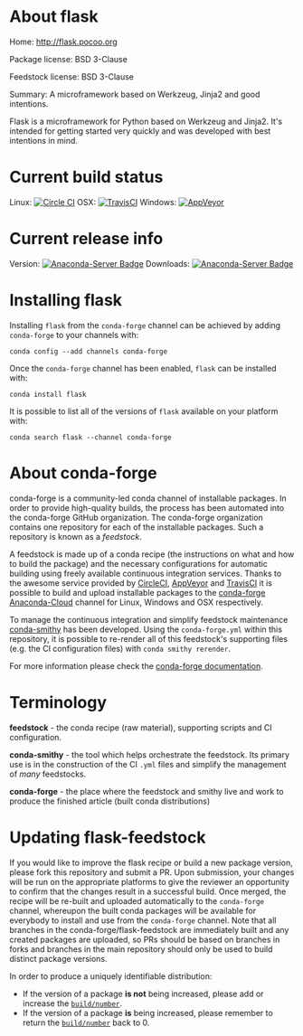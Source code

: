 About flask
===========

Home: http://flask.pocoo.org

Package license: BSD 3-Clause

Feedstock license: BSD 3-Clause

Summary: A microframework based on Werkzeug, Jinja2 and good intentions.

Flask is a microframework for Python based on Werkzeug and Jinja2. It's
intended for getting started very quickly and was developed with best
intentions in mind.


Current build status
====================

Linux: [![Circle CI](https://circleci.com/gh/conda-forge/flask-feedstock.svg?style=shield)](https://circleci.com/gh/conda-forge/flask-feedstock)
OSX: [![TravisCI](https://travis-ci.org/conda-forge/flask-feedstock.svg?branch=master)](https://travis-ci.org/conda-forge/flask-feedstock)
Windows: [![AppVeyor](https://ci.appveyor.com/api/projects/status/github/conda-forge/flask-feedstock?svg=True)](https://ci.appveyor.com/project/conda-forge/flask-feedstock/branch/master)

Current release info
====================
Version: [![Anaconda-Server Badge](https://anaconda.org/conda-forge/flask/badges/version.svg)](https://anaconda.org/conda-forge/flask)
Downloads: [![Anaconda-Server Badge](https://anaconda.org/conda-forge/flask/badges/downloads.svg)](https://anaconda.org/conda-forge/flask)

Installing flask
================

Installing `flask` from the `conda-forge` channel can be achieved by adding `conda-forge` to your channels with:

```
conda config --add channels conda-forge
```

Once the `conda-forge` channel has been enabled, `flask` can be installed with:

```
conda install flask
```

It is possible to list all of the versions of `flask` available on your platform with:

```
conda search flask --channel conda-forge
```


About conda-forge
=================

conda-forge is a community-led conda channel of installable packages.
In order to provide high-quality builds, the process has been automated into the
conda-forge GitHub organization. The conda-forge organization contains one repository
for each of the installable packages. Such a repository is known as a *feedstock*.

A feedstock is made up of a conda recipe (the instructions on what and how to build
the package) and the necessary configurations for automatic building using freely
available continuous integration services. Thanks to the awesome service provided by
[CircleCI](https://circleci.com/), [AppVeyor](http://www.appveyor.com/)
and [TravisCI](https://travis-ci.org/) it is possible to build and upload installable
packages to the [conda-forge](https://anaconda.org/conda-forge)
[Anaconda-Cloud](http://docs.anaconda.org/) channel for Linux, Windows and OSX respectively.

To manage the continuous integration and simplify feedstock maintenance
[conda-smithy](http://github.com/conda-forge/conda-smithy) has been developed.
Using the ``conda-forge.yml`` within this repository, it is possible to re-render all of
this feedstock's supporting files (e.g. the CI configuration files) with ``conda smithy rerender``.

For more information please check the [conda-forge documentation](https://conda-forge.org/docs/).

Terminology
===========

**feedstock** - the conda recipe (raw material), supporting scripts and CI configuration.

**conda-smithy** - the tool which helps orchestrate the feedstock.
                   Its primary use is in the construction of the CI ``.yml`` files
                   and simplify the management of *many* feedstocks.

**conda-forge** - the place where the feedstock and smithy live and work to
                  produce the finished article (built conda distributions)


Updating flask-feedstock
========================

If you would like to improve the flask recipe or build a new
package version, please fork this repository and submit a PR. Upon submission,
your changes will be run on the appropriate platforms to give the reviewer an
opportunity to confirm that the changes result in a successful build. Once
merged, the recipe will be re-built and uploaded automatically to the
`conda-forge` channel, whereupon the built conda packages will be available for
everybody to install and use from the `conda-forge` channel.
Note that all branches in the conda-forge/flask-feedstock are
immediately built and any created packages are uploaded, so PRs should be based
on branches in forks and branches in the main repository should only be used to
build distinct package versions.

In order to produce a uniquely identifiable distribution:
 * If the version of a package **is not** being increased, please add or increase
   the [``build/number``](http://conda.pydata.org/docs/building/meta-yaml.html#build-number-and-string).
 * If the version of a package **is** being increased, please remember to return
   the [``build/number``](http://conda.pydata.org/docs/building/meta-yaml.html#build-number-and-string)
   back to 0.